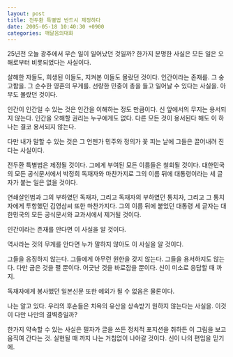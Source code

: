 ```yaml
---
layout: post
title: 전두환 특별법 반드시 제정하다
date: 2005-05-18 10:40:30 +0900
categories: 깨달음의대화
---
```

25년전 오늘 광주에서 무슨 일이 일어났던 것일까? 한가지 분명한 사실은 모든 일은 오해로부터 비롯되었다는 사실이다.
  

  
살해한 자들도, 희생된 이들도, 지켜본 이들도 몰랐던 것이다. 인간이라는 존재를. 그 숭고함을. 그 순수한 영혼의 무게를. 선량한 민중이 총을 들고 일어날 수 있다는 사실을. 아무도 몰랐던 것이다.
  

  
인간이 인간일 수 있는 것은 인간을 이해하는 정도 만큼이다. 신 앞에서의 무지는 용서되지 않는다. 인간을 오해할 권리는 누구에게도 없다. 다른 모든 것이 용서된다 해도 이 하나는 결코 용서되지 않는다.
  

  
다만 내가 말할 수 있는 것은 그 언젠가 민주와 정의가 꽃 피는 날에 그들은 끌어내려 진다는 사실이다.
  

  
전두환 특별법은 제정될 것이다. 그에게 부여된 모든 이름들은 철회될 것이다. 대한민국의 모든 공식문서에서 박정희 독재자와 마찬가지로 그의 이름 뒤에 대통령이라는 세 글자가 붙는 일은 없을 것이다.
  

  
연쇄살인범과 그의 부하였던 독재자, 그리고 독재자의 부하였던 통치자, 그리고 그 통치자에게 투항했던 김영삼씨 또한 마찬가지다. 그의 이름 뒤에 붙었던 대통령 세 글자는 대한민국의 모든 공식문서와 교과서에서 제거될 것이다.
  

  
인간이라는 존재를 안다면 이 사실을 알 것이다.
  
역사라는 것의 무게를 안다면 누가 말하지 않아도 이 사실을 알 것이다.
  

  
그들을 응징하지 않는다. 그들에게 아무런 원한을 갖지 않는다. 그들을 용서하지도 않는다. 다만 굽은 것을 펼 뿐이다. 어긋난 것을 바로잡을 뿐이다. 신이 미소로 응답할 때 까지.
  

  
독재자에게 봉사했던 일본신문 또한 예외가 될 수 없음은 물론이다.
  

  
나는 알고 있다. 우리의 후손들은 치욕의 유산을 상속받기 원하지 않는다는 사실을. 이것이 다만 나만의 결벽증일까?
  

  
한가지 약속할 수 있는 사실은 필자가 글을 쓰든 정치적 포지션을 취하든 이 그림을 보고 움직여 간다는 것. 실현될 때 까지 나는 거침없이 나아갈 것이다. 신이 나의 편임을 믿기에.